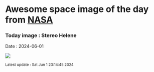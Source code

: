 
# Awesome space image of the day from [NASA](https://api.nasa.gov/)

### Today image : Stereo Helene
Date : 2024-06-01

![](https://apod.nasa.gov/apod/image/2406/N00172886_92_beltramini.jpg)

<small>Latest update : Sat Jun  1 23:14:45 2024</small>
        